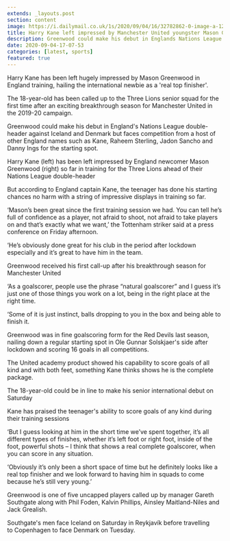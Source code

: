 ```yaml
---
extends: _layouts.post
section: content
image: https://i.dailymail.co.uk/1s/2020/09/04/16/32782862-0-image-a-12_1599234835610.jpg 
title: Harry Kane left impressed by Manchester United youngster Mason Greenwood during England training 
description: Greenwood could make his debut in Englands Nations League double-header against Iceland and Denmark after an exciting breakthrough season for Manchester United. 
date: 2020-09-04-17-07-53 
categories: [latest, sports] 
featured: true 
--- 
```

Harry Kane has been left hugely impressed by Mason Greenwood in England training, hailing the international newbie as a 'real top finisher'.

The 18-year-old has been called up to the Three Lions senior squad for the first time after an exciting breakthrough season for Manchester United in the 2019-20 campaign. 

Greenwood could make his debut in England's Nations League double-header against Iceland and Denmark but faces competition from a host of other England names such as Kane, Raheem Sterling, Jadon Sancho and Danny Ings for the starting spot.

Harry Kane (left) has been left impressed by England newcomer Mason Greenwood (right) so far in training for the Three Lions ahead of their Nations League double-header

But according to England captain Kane, the teenager has done his starting chances no harm with a string of impressive displays in training so far.

‘Mason’s been great since the first training session we had. You can tell he’s full of confidence as a player, not afraid to shoot, not afraid to take players on and that’s exactly what we want,’ the Tottenham striker said at a press conference on Friday afternoon. 

‘He’s obviously done great for his club in the period after lockdown especially and it’s great to have him in the team. 

Greenwood received his first call-up after his breakthrough season for Manchester United

‘As a goalscorer, people use the phrase “natural goalscorer” and I guess it’s just one of those things you work on a lot, being in the right place at the right time. 

‘Some of it is just instinct, balls dropping to you in the box and being able to finish it. 

Greenwood was in fine goalscoring form for the Red Devils last season, nailing down a regular starting spot in Ole Gunnar Solskjaer's side after lockdown and scoring 16 goals in all competitions.

The United academy product showed his capability to score goals of all kind and with both feet, something Kane thinks shows he is the complete package. 

The 18-year-old could be in line to make his senior international debut on Saturday

Kane has praised the teenager's ability to score goals of any kind during their training sessions

‘But I guess looking at him in the short time we’ve spent together, it’s all different types of finishes, whether it’s left foot or right foot, inside of the foot, powerful shots – I think that shows a real complete goalscorer, when you can score in any situation. 

‘Obviously it’s only been a short space of time but he definitely looks like a real top finisher and we look forward to having him in squads to come because he’s still very young.’ 

Greenwood is one of five uncapped players called up by manager Gareth Southgate along with Phil Foden, Kalvin Phillips, Ainsley Maitland-Niles and Jack Grealish.

Southgate's men face Iceland on Saturday in Reykjavík before travelling to Copenhagen to face Denmark on Tuesday. 

